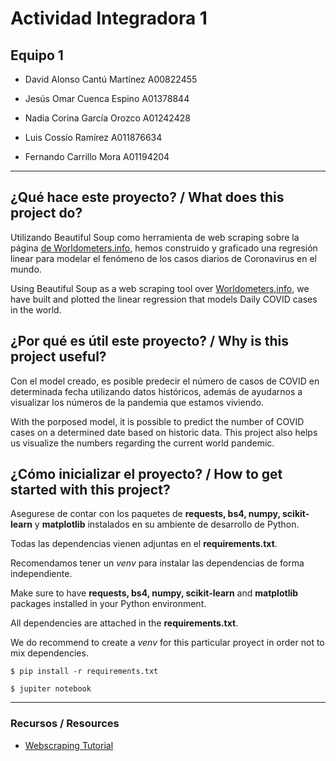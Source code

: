 # Actividad Integradora 1
## Equipo 1
- David Alonso Cantú Martínez   A00822455

- Jesús Omar Cuenca Espino      A01378844

- Nadia Corina García Orozco    A01242428

- Luis Cossío Ramírez           A011876634

- Fernando Carrillo Mora        A01194204

---

## ¿Qué hace este proyecto? / What does this project do?
Utilizando Beautiful Soup como herramienta de web scraping sobre la página [de Worldometers.info](https://www.worldometers.info/coronavirus/), hemos construido y graficado una regresión linear para modelar el fenómeno de los casos diarios de Coronavirus en el mundo.

Using Beautiful Soup as a web scraping tool over [Worldometers,info](https://www.worldometers.info/coronavirus/), we have built and plotted the linear regression that models Daily COVID cases in the world. 


## ¿Por qué es útil este proyecto? / Why is this project useful?
Con el model creado, es posible predecir el número de casos de COVID en determinada fecha utilizando datos históricos, además de ayudarnos a visualizar los números de la pandemia que estamos viviendo.

With the porposed model, it is possible to predict the number of COVID cases on a determined date based on historic data.
This project also helps us visualize the numbers regarding the current world pandemic.

## ¿Cómo inicializar el proyecto? / How to get started with this project?
Asegurese de contar con los paquetes de **requests, bs4, numpy, scikit-learn** y **matplotlib** instalados en su ambiente de desarrollo de Python.

Todas las dependencias vienen adjuntas en el **requirements.txt**.

Recomendamos tener un *venv* para instalar las dependencias de forma independiente.

Make sure to have **requests, bs4, numpy, scikit-learn** and **matplotlib** packages installed in your Python environment.

All dependencies are attached in the **requirements.txt**.

We do recommend to create a *venv* for this particular proyect in order not to mix dependencies.

`$ pip install -r requirements.txt`

`$ jupiter notebook`

---

### Recursos / Resources
- [Webscraping Tutorial](https://realpython.com/beautiful-soup-web-scraper-python/)

